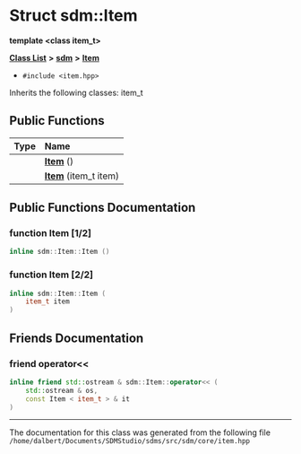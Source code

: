 
<NavBar active_item_id="2"/>

# Struct sdm::Item

**template &lt;class item\_t&gt;**


[**Class List**](annotated.md) **>** [**sdm**](namespacesdm.md) **>** [**Item**](structsdm_1_1Item.md)





* `#include <item.hpp>`



Inherits the following classes: item_t












## Public Functions

| Type | Name |
| ---: | :--- |
|   | [**Item**](structsdm_1_1Item.md#function-item-1-2) () <br> |
|   | [**Item**](structsdm_1_1Item.md#function-item-2-2) (item\_t item) <br> |








## Public Functions Documentation


### function Item [1/2]


```cpp
inline sdm::Item::Item () 
```



### function Item [2/2]


```cpp
inline sdm::Item::Item (
    item_t item
) 
```

## Friends Documentation



### friend operator&lt;&lt; 


```cpp
inline friend std::ostream & sdm::Item::operator<< (
    std::ostream & os,
    const Item < item_t > & it
) 
```



------------------------------
The documentation for this class was generated from the following file `/home/dalbert/Documents/SDMStudio/sdms/src/sdm/core/item.hpp`